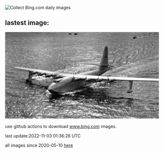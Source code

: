 ![Collect Bing.com daily images](https://github.com/counter2015/bing-daily-images/workflows/Collect%20Bing.com%20daily%20images/badge.svg)
## lastest image:
![](images/SpruceGoose.jpg)

use github actions to download www.bing.com images.

last update:2022-11-03 01:36:26 UTC

all images since 2020-05-10 [here](https://github.com/counter2015/bing-daily-images/tree/master/images) 
